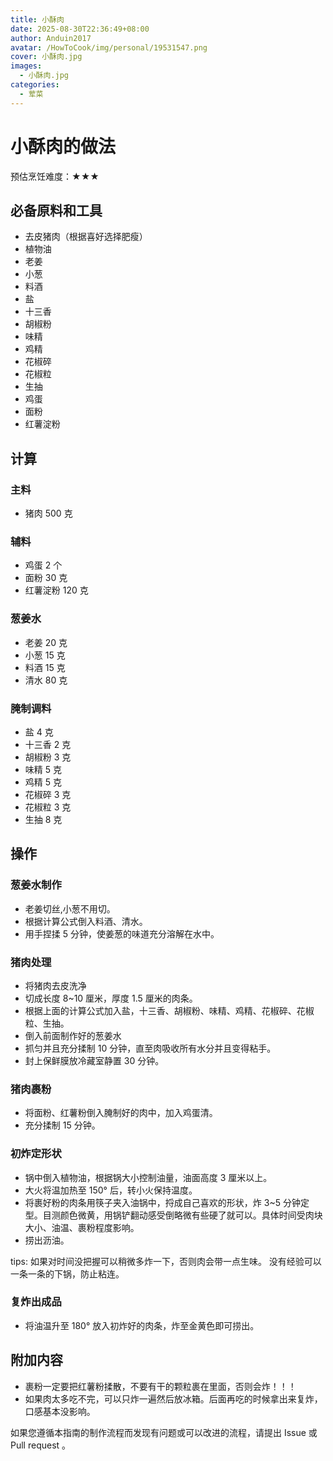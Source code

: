 ```yaml
---
title: 小酥肉
date: 2025-08-30T22:36:49+08:00
author: Anduin2017
avatar: /HowToCook/img/personal/19531547.png
cover: 小酥肉.jpg
images:
  - 小酥肉.jpg
categories:
  - 荤菜
---
```


# 小酥肉的做法

预估烹饪难度：★★★

## 必备原料和工具

- 去皮猪肉（根据喜好选择肥瘦）
- 植物油
- 老姜
- 小葱
- 料酒
- 盐
- 十三香
- 胡椒粉
- 味精
- 鸡精
- 花椒碎
- 花椒粒
- 生抽
- 鸡蛋
- 面粉
- 红薯淀粉

## 计算

### 主料

- 猪肉 500 克

### 辅料

- 鸡蛋 2 个
- 面粉 30 克
- 红薯淀粉 120 克

### 葱姜水

- 老姜 20 克
- 小葱 15 克
- 料酒 15 克
- 清水 80 克

### 腌制调料

- 盐 4 克
- 十三香 2 克
- 胡椒粉 3 克
- 味精 5 克
- 鸡精 5 克
- 花椒碎 3 克
- 花椒粒 3 克
- 生抽 8 克

## 操作

### 葱姜水制作

- 老姜切丝,小葱不用切。
- 根据计算公式倒入料酒、清水。
- 用手捏揉 5 分钟，使姜葱的味道充分溶解在水中。

### 猪肉处理

- 将猪肉去皮洗净
- 切成长度 8~10 厘米，厚度 1.5 厘米的肉条。
- 根据上面的计算公式加入盐，十三香、胡椒粉、味精、鸡精、花椒碎、花椒粒、生抽。
- 倒入前面制作好的葱姜水
- 抓匀并且充分揉制 10 分钟，直至肉吸收所有水分并且变得粘手。
- 封上保鲜膜放冷藏室静置 30 分钟。

### 猪肉裹粉

- 将面粉、红薯粉倒入腌制好的肉中，加入鸡蛋清。
- 充分揉制 15 分钟。

### 初炸定形状

- 锅中倒入植物油，根据锅大小控制油量，油面高度 3 厘米以上。
- 大火将温加热至 150° 后，转小火保持温度。
- 将裹好粉的肉条用筷子夹入油锅中，捋成自己喜欢的形状，炸 3~5 分钟定型。目测颜色微黄，用锅铲翻动感受倒略微有些硬了就可以。具体时间受肉块大小、油温、裹粉程度影响。
- 捞出沥油。

tips: 如果对时间没把握可以稍微多炸一下，否则肉会带一点生味。 没有经验可以一条一条的下锅，防止粘连。

### 复炸出成品

- 将油温升至 180° 放入初炸好的肉条，炸至金黄色即可捞出。

## 附加内容

- 裹粉一定要把红薯粉揉散，不要有干的颗粒裹在里面，否则会炸！！！
- 如果肉太多吃不完，可以只炸一遍然后放冰箱。后面再吃的时候拿出来复炸，口感基本没影响。

如果您遵循本指南的制作流程而发现有问题或可以改进的流程，请提出 Issue 或 Pull request 。
